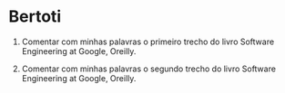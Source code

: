 # Bertoti

1. Comentar com minhas palavras o primeiro trecho do livro Software Engineering at Google, Oreilly.

2. Comentar com minhas palavras o segundo trecho do livro Software Engineering at Google, Oreilly.
